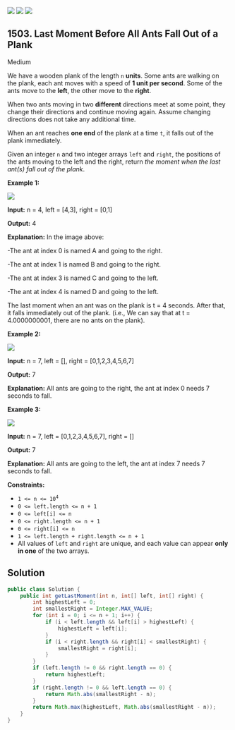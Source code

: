 [![](https://img.shields.io/github/stars/javadev/LeetCode-in-Java?label=Stars&style=flat-square)](https://github.com/javadev/LeetCode-in-Java)
[![](https://img.shields.io/github/forks/javadev/LeetCode-in-Java?label=Fork%20me%20on%20GitHub%20&style=flat-square)](https://github.com/javadev/LeetCode-in-Java/fork)
[![](https://img.shields.io/badge/-LeetCode%20in%20Kotlin-blue?style=flat-square)](https://github.com/javadev/LeetCode-in-Kotlin)

## 1503\. Last Moment Before All Ants Fall Out of a Plank

Medium

We have a wooden plank of the length `n` **units**. Some ants are walking on the plank, each ant moves with a speed of **1 unit per second**. Some of the ants move to the **left**, the other move to the **right**.

When two ants moving in two **different** directions meet at some point, they change their directions and continue moving again. Assume changing directions does not take any additional time.

When an ant reaches **one end** of the plank at a time `t`, it falls out of the plank immediately.

Given an integer `n` and two integer arrays `left` and `right`, the positions of the ants moving to the left and the right, return _the moment when the last ant(s) fall out of the plank_.

**Example 1:**

![](https://assets.leetcode.com/uploads/2020/06/17/ants.jpg)

**Input:** n = 4, left = [4,3], right = [0,1]

**Output:** 4

**Explanation:** In the image above: 

-The ant at index 0 is named A and going to the right. 

-The ant at index 1 is named B and going to the right. 

-The ant at index 3 is named C and going to the left. 

-The ant at index 4 is named D and going to the left.

The last moment when an ant was on the plank is t = 4 seconds. After that, it falls immediately out of the plank. (i.e., We can say that at t = 4.0000000001, there are no ants on the plank).

**Example 2:**

![](https://assets.leetcode.com/uploads/2020/06/17/ants2.jpg)

**Input:** n = 7, left = [], right = [0,1,2,3,4,5,6,7]

**Output:** 7

**Explanation:** All ants are going to the right, the ant at index 0 needs 7 seconds to fall.

**Example 3:**

![](https://assets.leetcode.com/uploads/2020/06/17/ants3.jpg)

**Input:** n = 7, left = [0,1,2,3,4,5,6,7], right = []

**Output:** 7

**Explanation:** All ants are going to the left, the ant at index 7 needs 7 seconds to fall.

**Constraints:**

*   <code>1 <= n <= 10<sup>4</sup></code>
*   `0 <= left.length <= n + 1`
*   `0 <= left[i] <= n`
*   `0 <= right.length <= n + 1`
*   `0 <= right[i] <= n`
*   `1 <= left.length + right.length <= n + 1`
*   All values of `left` and `right` are unique, and each value can appear **only in one** of the two arrays.

## Solution

```java
public class Solution {
    public int getLastMoment(int n, int[] left, int[] right) {
        int highestLeft = 0;
        int smallestRight = Integer.MAX_VALUE;
        for (int i = 0; i <= n + 1; i++) {
            if (i < left.length && left[i] > highestLeft) {
                highestLeft = left[i];
            }
            if (i < right.length && right[i] < smallestRight) {
                smallestRight = right[i];
            }
        }
        if (left.length != 0 && right.length == 0) {
            return highestLeft;
        }
        if (right.length != 0 && left.length == 0) {
            return Math.abs(smallestRight - n);
        }
        return Math.max(highestLeft, Math.abs(smallestRight - n));
    }
}
```